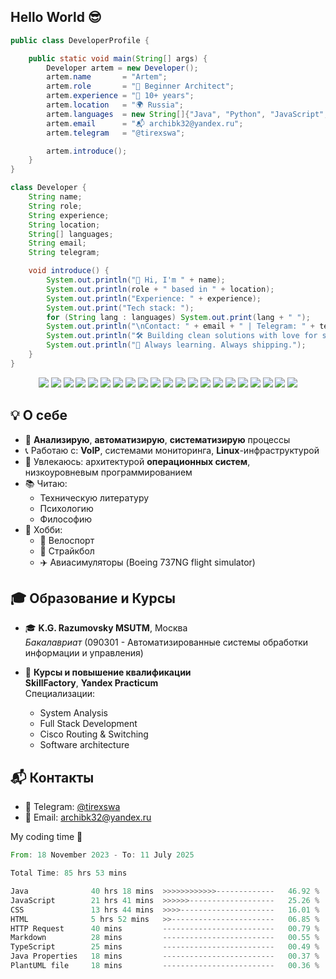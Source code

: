 ## Hello World 😎

```java
public class DeveloperProfile {

    public static void main(String[] args) {
        Developer artem = new Developer();
        artem.name       = "Artem";
        artem.role       = "🧠 Beginner Architect";
        artem.experience = "💼 10+ years";
        artem.location   = "🌍 Russia";
        artem.languages  = new String[]{"Java", "Python", "JavaScript", "PHP", "Lua"};
        artem.email      = "📬 archibk32@yandex.ru";
        artem.telegram   = "@tirexswa";

        artem.introduce();
    }
}

class Developer {
    String name;
    String role;
    String experience;
    String location;
    String[] languages;
    String email;
    String telegram;

    void introduce() {
        System.out.println("👋 Hi, I'm " + name);
        System.out.println(role + " based in " + location);
        System.out.println("Experience: " + experience);
        System.out.print("Tech stack: ");
        for (String lang : languages) System.out.print(lang + " ");
        System.out.println("\nContact: " + email + " | Telegram: " + telegram);
        System.out.println("🛠️ Building clean solutions with love for systems and architecture.");
        System.out.println("🚀 Always learning. Always shipping.");
    }
}
```


<p align="center">
  <!-- Languages -->
  <img src="https://img.shields.io/badge/Java-ED8B00?style=for-the-badge&logo=java&logoColor=white"/>
  <img src="https://img.shields.io/badge/C%23-239120?style=for-the-badge&logo=c-sharp&logoColor=white"/>
  <img src="https://img.shields.io/badge/Python-3776AB?style=for-the-badge&logo=python&logoColor=white"/>
  <img src="https://img.shields.io/badge/JavaScript-F7DF1E?style=for-the-badge&logo=javascript&logoColor=black"/>
  <img src="https://img.shields.io/badge/TypeScript-3178C6?style=for-the-badge&logo=typescript&logoColor=white"/>

  <!-- Frameworks -->
  <img src="https://img.shields.io/badge/Spring%20Boot-6DB33F?style=for-the-badge&logo=spring-boot&logoColor=white"/>
  <img src="https://img.shields.io/badge/Django-092E20?style=for-the-badge&logo=django&logoColor=white"/>
  <img src="https://img.shields.io/badge/Flask-000000?style=for-the-badge&logo=flask&logoColor=white"/>
  <img src="https://img.shields.io/badge/React-20232A?style=for-the-badge&logo=react&logoColor=61DAFB"/>

  <!-- Databases -->
  <img src="https://img.shields.io/badge/PostgreSQL-4169E1?style=for-the-badge&logo=postgresql&logoColor=white"/>
  <img src="https://img.shields.io/badge/MySQL-4479A1?style=for-the-badge&logo=mysql&logoColor=white"/>
  <img src="https://img.shields.io/badge/MongoDB-47A248?style=for-the-badge&logo=mongodb&logoColor=white"/>
  <img src="https://img.shields.io/badge/Cassandra-1287B1?style=for-the-badge&logo=apache-cassandra&logoColor=white"/>

  <!-- APIs -->
  <img src="https://img.shields.io/badge/REST-02569B?style=for-the-badge&logo=rest&logoColor=white"/>
  <img src="https://img.shields.io/badge/GraphQL-E10098?style=for-the-badge&logo=graphql&logoColor=white"/>

  <!-- DevOps & CI/CD -->
  <img src="https://img.shields.io/badge/Jenkins-D24939?style=for-the-badge&logo=jenkins&logoColor=white"/>
  <img src="https://img.shields.io/badge/GitLab%20CI/CD-FC6D26?style=for-the-badge&logo=gitlab&logoColor=white"/>
  <img src="https://img.shields.io/badge/GitHub%20Actions-2088FF?style=for-the-badge&logo=github-actions&logoColor=white"/>

  <!-- Containers & Cloud -->
  <img src="https://img.shields.io/badge/Docker-2496ED?style=for-the-badge&logo=docker&logoColor=white"/>
  <img src="https://img.shields.io/badge/Kubernetes-326CE5?style=for-the-badge&logo=kubernetes&logoColor=white"/>
  <img src="https://img.shields.io/badge/Cloud-AWS/GCP/Azure-232F3E?style=for-the-badge&logo=cloud&logoColor=white"/>
</p>


## 💡 О себе
- 🧠 **Анализирую**, **автоматизирую**, **систематизирую** процессы  
- 📞 Работаю с: **VoIP**, системами мониторинга, **Linux**-инфраструктурой  
- 🧬 Увлекаюсь: архитектурой **операционных систем**, низкоуровневым программированием  
- 📚 Читаю:
  - Техническую литературу
  - Психологию
  - Философию  
- 🎯 Хобби:
  - 🚴 Велоспорт
  - 🔫 Страйкбол
  - ✈️ Авиасимуляторы (Boeing 737NG flight simulator)

 
## 🎓 Образование и Курсы
- 🎓 **K.G. Razumovsky MSUTM**, Москва  
  *Бакалавриат* (090301 - Автоматизированные системы обработки информации и управления)

- 🧠 **Курсы и повышение квалификации**  
  **SkillFactory**, **Yandex Practicum**  
  Специализации:
  - System Analysis  
  - Full Stack Development  
  - Cisco Routing & Switching
  - Software architecture

 
## 📬 Контакты
- 📱 Telegram: [@tirexswa](https://t.me/tirexswa)  
- 📧 Email: [archibk32@yandex.ru](mailto:archibk32@yandex.ru)


My coding time 😤

<!--START_SECTION:waka-->

```rust
From: 18 November 2023 - To: 11 July 2025

Total Time: 85 hrs 53 mins

Java              40 hrs 18 mins  >>>>>>>>>>>>-------------   46.92 %
JavaScript        21 hrs 41 mins  >>>>>>-------------------   25.26 %
CSS               13 hrs 44 mins  >>>>---------------------   16.01 %
HTML              5 hrs 52 mins   >>-----------------------   06.85 %
HTTP Request      40 mins         -------------------------   00.79 %
Markdown          28 mins         -------------------------   00.55 %
TypeScript        25 mins         -------------------------   00.49 %
Java Properties   18 mins         -------------------------   00.37 %
PlantUML file     18 mins         -------------------------   00.36 %
```

<!--END_SECTION:waka-->
